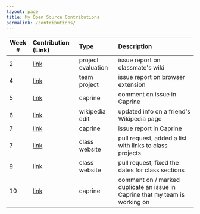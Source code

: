 ```yaml
---
layout: page
title: My Open Source Contributions
permalink: /contributions/
---
```


<!-- 
Type of the contribution should be "Wikipedia edit", "OpenStreet Map feature", "Documentation", "Course website", "Blog", 
"Browse Add-on", etc. 

The description should include a brief summary of what you did. 

Replace the first row with your contribution. 

--> 





| Week #       | Contribution (Link)  | Type  | Description | 
|---|:---|:---|:---| 
|  2   |  [link](https://github.com/nyu-ossd-s19/angie1313-weekly/issues/3)   |  project evaluation   |   issue report on classmate's wiki   |
|  4   |  [link](https://github.com/nyu-ossd-s19/Joannify/issues/12)   |  team project   |   issue report on browser extension   |
|  5   |  [link](https://github.com/sindresorhus/caprine/issues/712)   |  caprine   |   comment on issue in Caprine   |
|  6   |  [link](https://en.wikipedia.org/w/index.php?title=Colin_Huggins&oldid=889469394)   |   wikipedia edit   |  updated info on a friend's Wikipedia page   |
|  7   |  [link](https://github.com/sindresorhus/caprine/issues/832)   |  caprine   |   issue report in Caprine   |
|  7   |  [link](https://github.com/joannakl/ossd_s19/pull/5)   |  class website   |  pull request, added a list with links to class projects   |
|  9   |  [link](https://github.com/joannakl/ossd_s19/commits?author=rachelyhe&since=2019-04-01&until=2019-04-22)   |  class website   |  pull request, fixed the dates for class sections   |
|  10   | [link](https://github.com/sindresorhus/caprine/issues/859)   |  caprine   |  comment on / marked duplicate an issue in Caprine that my team is working on   |
